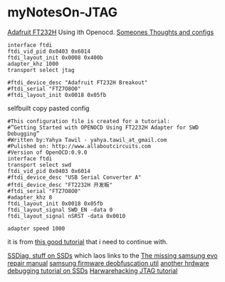 # myNotesOn-JTAG

[Adafruit FT232H](https://www.adafruit.com/product/2264)
Using ith Openocd.
[Someones Thoughts and configs](https://forum.sparkfun.com/viewtopic.php?t=46655)
```
interface ftdi
ftdi_vid_pid 0x0403 0x6014
ftdi_layout_init 0x0008 0x400b
adapter_khz 1000
transport select jtag

#ftdi_device_desc "Adafruit FT232H Breakout"
#ftdi_serial "FTZ7O8O0"
#ftdi_layout_init 0x0018 0x05fb
```



selfbuilt copy pasted config 
```
#This configuration file is created for a tutorial: 
#”Getting Started with OPENOCD Using FT2232H Adapter for SWD Debugging”
#Written by:Yahya Tawil - yahya.tawil_at_gmail.com 
#Pulished on: http://www.allaboutcircuits.com 
#Version of OpenOCD:0.9.0
interface ftdi
transport select swd
ftdi_vid_pid 0x0403 0x6014
#ftdi_device_desc "USB Serial Converter A"
#ftdi_device_desc "FT2232H 开发板"
#ftdi_serial "FTZ7O8O0"
#adapter_khz 8
ftdi_layout_init 0x0018 0x05fb
ftdi_layout_signal SWD_EN -data 0
ftdi_layout_signal nSRST -data 0x0010

adapter speed 1000

```

it is from [this good tutorial](https://www.allaboutcircuits.com/technical-articles/getting-started-with-openocd-using-ft2232h-adapter-for-swd-debugging/)
that i need to continue with.

[SSDiag, stuff on SSDs](https://github.com/thesourcerer8/SSDdiag)
which laos links to the [The missing samsung evo repair manual](http://www2.futureware.at/~philipp/ssd/TheMissingManual.pdf)
[samsung firmware deobfuscation util](https://github.com/andy-knowles/samsung_ssd)
[another hrdware debugging tutorial on SSDs](https://wrongbaud.github.io/posts/jtag-hdd/)
[Harwarehacking JTAG tutorial](https://www.riverloopsecurity.com/blog/2021/07/hw-101-jtag-part3/)